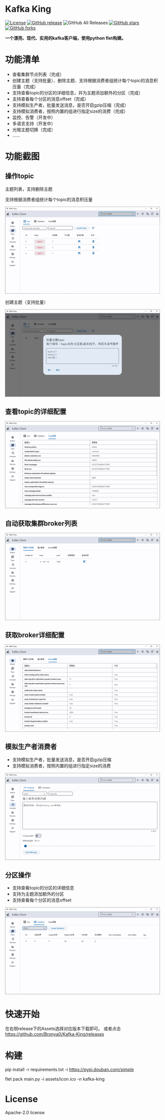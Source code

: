 # Kafka King
[![License](https://img.shields.io/github/license/Bronya0/Kafka-King)](https://github.com/tiny-craft/tiny-rdm/blob/main/LICENSE)
[![GitHub release](https://img.shields.io/github/release/Bronya0/Kafka-King)](https://github.com/tiny-craft/tiny-rdm/releases)
![GitHub All Releases](https://img.shields.io/github/downloads/Bronya0/Kafka-King/total)
[![GitHub stars](https://img.shields.io/github/stars/Bronya0/Kafka-King)](https://github.com/tiny-craft/tiny-rdm/stargazers)
[![GitHub forks](https://img.shields.io/github/forks/Bronya0/Kafka-King)](https://github.com/tiny-craft/tiny-rdm/fork)

**一个漂亮、现代、实用的kafka客户端，使用python flet构建。**

# 功能清单
- 查看集群节点列表（完成）
- 创建主题（支持批量）、删除主题、支持根据消费者组统计每个topic的消息积压量（完成）
- 支持查看topic的分区的详细信息，并为主题添加额外的分区（完成）
- 支持查看每个分区的消息offset（完成）
- 支持模拟生产者，批量发送消息，是否开启gzip压缩（完成）
- 支持模拟消费者，按照内置的组进行指定size的消费（完成）
- 监控、告警（开发中）
- 多语言支持（开发中）
- 光暗主题切换（完成）
- ……

# 功能截图

## 操作topic
主题列表，支持删除主题

支持根据消费者组统计每个topic的消息积压量

![](assets/snap/p9.png)

创建主题（支持批量）

![](assets/snap/p4.png)

## 查看topic的详细配置
![](assets/snap/p6.png)

## 自动获取集群broker列表
![](assets/snap/p2.png)

## 获取broker详细配置
![](assets/snap/p3.png)

## 模拟生产者消费者
- 支持模拟生产者，批量发送消息，是否开启gzip压缩
- 支持模拟消费者，按照内置的组进行指定size的消费

![](assets/snap/p8.png)



## 分区操作
- 支持查看topic的分区的详细信息
- 支持为主题添加额外的分区
- 支持查看每个分区的消息offset

![](assets/snap/p5.png)


# 快速开始
在右侧release下的Assets选择对应版本下载即可。
或者点击 https://github.com/Bronya0/Kafka-King/releases


# 构建

pip install -r requirements.txt -i https://pypi.douban.com/simple

flet pack main.py -i assets/icon.ico  -n kafka-king

# License
Apache-2.0 license